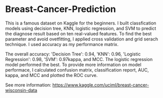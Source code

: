 # Breast-Cancer-Prediction
This is a famous dataset on Kaggle for the beginners.
I built classfication models using decision tree, KNN, logistic regression, and SVM to predict the diagnose result based on ten real-valued features. 
To find the best parameter and avoid ovetfitting, I applied cross validation and grid serach technique. I used accuracy as my performance matrix.

The overall accuracy:
'Decision Tree': 0.94, 'KNN': 0.96, 'Logistic Regression': 0.98, 'SVM': 0.97kappa, and MCC. The logistic regression model performed the best.
To provide more information on model performace, I calculated confusion matrix, classification report, AUC, kappa, and MCC and plotted the ROC curve.

See more information: https://www.kaggle.com/uciml/breast-cancer-wisconsin-data
